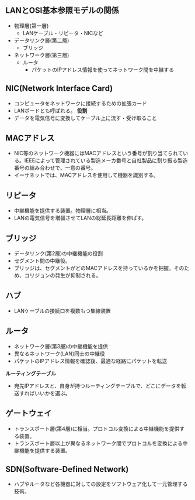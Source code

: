 ## LANとOSI基本参照モデルの関係
- 物理層(第一層)
  - LANケーブル・リピータ・NICなど
- データリンク層(第二層)
  - ブリッジ
- ネットワーク層(第三層)
  - ルータ
    - パケットのIPアドレス情報を使ってネットワーク間を中継する

## NIC(Network Interface Card)
- コンピュータをネットワークに接続するための拡張カード
- LANボードとも呼ばれる。
**役割**
- データを電気信号に変換してケーブル上に流す・受け取ること

## MACアドレス
- NIC等のネットワーク機器にはMACアドレスという番号が割り当てられている。IEEEによって管理されている製造メーカ番号と自社製品に割り振る製造番号の組み合わせで、一意の番号。
- イーサネットでは、MACアドレスを使用して機器を識別する。

## リピータ
- 中継機能を提供する装置。物理層に相当。
- LANの電気信号を増幅させてLANの総延長距離を伸ばす。

## ブリッジ
- データリンク(第2層)の中継機能の役割
- セグメント間の中継役。
- ブリッジは、セグメントがどのMACアドレスを持っているかを把握。そのため、コリジョンの発生が抑制される。

## ハブ
- LANケーブルの接続口を複数もつ集線装置

## ルータ
- ネットワーク層(第3層)の中継機能を提供
- 異なるネットワーク(LAN)同士の中継役
- パケットのIPアドレス情報を確認後、最適な経路にパケットを転送

**ルーティングテーブル**
- 宛先IPアドレスと、自身が持つルーティングテーブルで、どこにデータを転送すればいいかを選ぶ。

## ゲートウェイ
- トランスポート層(第4層)に相当。プロトコル変換による中継機能を提供する装置。
- トランスポート層以上が異なるネットワーク間でプロトコルを変換による中継機能を提供する装置。

## SDN(Software-Defined Network)
- ハブやルータなど各機器に対しての設定をソフトウェア化して一元管理する技術。
